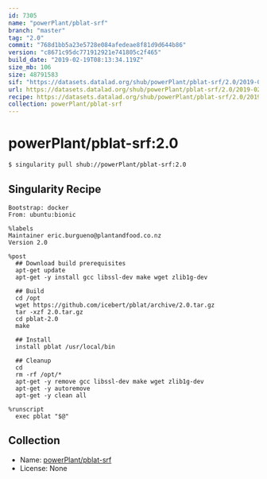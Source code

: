 ```yaml
---
id: 7305
name: "powerPlant/pblat-srf"
branch: "master"
tag: "2.0"
commit: "768d1bb5a23e5728e084afedeae8f81d9d644b86"
version: "c8671c95dc771912921e741805c2f465"
build_date: "2019-02-19T08:13:34.119Z"
size_mb: 106
size: 48791583
sif: "https://datasets.datalad.org/shub/powerPlant/pblat-srf/2.0/2019-02-19-768d1bb5-c8671c95/c8671c95dc771912921e741805c2f465.simg"
url: https://datasets.datalad.org/shub/powerPlant/pblat-srf/2.0/2019-02-19-768d1bb5-c8671c95/
recipe: https://datasets.datalad.org/shub/powerPlant/pblat-srf/2.0/2019-02-19-768d1bb5-c8671c95/Singularity
collection: powerPlant/pblat-srf
---
```


# powerPlant/pblat-srf:2.0

```bash
$ singularity pull shub://powerPlant/pblat-srf:2.0
```

## Singularity Recipe

```singularity
Bootstrap: docker
From: ubuntu:bionic

%labels
Maintainer eric.burgueno@plantandfood.co.nz
Version 2.0

%post
  ## Download build prerequisites
  apt-get update
  apt-get -y install gcc libssl-dev make wget zlib1g-dev

  ## Build
  cd /opt
  wget https://github.com/icebert/pblat/archive/2.0.tar.gz
  tar -xzf 2.0.tar.gz
  cd pblat-2.0
  make

  ## Install
  install pblat /usr/local/bin

  ## Cleanup
  cd
  rm -rf /opt/*
  apt-get -y remove gcc libssl-dev make wget zlib1g-dev
  apt-get -y autoremove
  apt-get -y clean all

%runscript
  exec pblat "$@"
```

## Collection

 - Name: [powerPlant/pblat-srf](https://github.com/powerPlant/pblat-srf)
 - License: None

